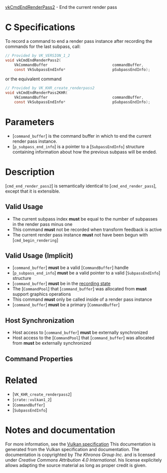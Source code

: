 [vkCmdEndRenderPass2](https://www.khronos.org/registry/vulkan/specs/1.3-extensions/man/html/vkCmdEndRenderPass2.html) - End the current render pass

# C Specifications
To record a command to end a render pass instance after recording the
commands for the last subpass, call:
```c
// Provided by VK_VERSION_1_2
void vkCmdEndRenderPass2(
    VkCommandBuffer                             commandBuffer,
    const VkSubpassEndInfo*                     pSubpassEndInfo);
```
or the equivalent command
```c
// Provided by VK_KHR_create_renderpass2
void vkCmdEndRenderPass2KHR(
    VkCommandBuffer                             commandBuffer,
    const VkSubpassEndInfo*                     pSubpassEndInfo);
```

# Parameters
- [`command_buffer`] is the command buffer in which to end the current render pass instance.
- [`p_subpass_end_info`] is a pointer to a [`SubpassEndInfo`] structure containing information about how the previous subpass will be ended.

# Description
[`cmd_end_render_pass2`] is semantically identical to
[`cmd_end_render_pass`], except that it is extensible.
## Valid Usage
-    The current subpass index  **must**  be equal to the number of subpasses in the render pass minus one
-    This command  **must**  not be recorded when transform feedback is active
-    The current render pass instance  **must**  not have been begun with [`cmd_begin_rendering`]

## Valid Usage (Implicit)
-  [`command_buffer`] **must**  be a valid [`CommandBuffer`] handle
-  [`p_subpass_end_info`] **must**  be a valid pointer to a valid [`SubpassEndInfo`] structure
-  [`command_buffer`] **must**  be in the [recording state]()
-    The [`CommandPool`] that [`command_buffer`] was allocated from  **must**  support graphics operations
-    This command  **must**  only be called inside of a render pass instance
-  [`command_buffer`] **must**  be a primary [`CommandBuffer`]

## Host Synchronization
- Host access to [`command_buffer`] **must**  be externally synchronized
- Host access to the [`CommandPool`] that [`command_buffer`] was allocated from  **must**  be externally synchronized

## Command Properties

# Related
- [`VK_KHR_create_renderpass2`]
- [`crate::vulkan1_2`]
- [`CommandBuffer`]
- [`SubpassEndInfo`]

# Notes and documentation
For more information, see the [Vulkan specification](https://www.khronos.org/registry/vulkan/specs/1.3-extensions/html/vkspec.html)
This documentation is generated from the Vulkan specification and documentation.
The documentation is copyrighted by *The Khronos Group Inc.* and is licensed under *Creative Commons Attribution 4.0 International*.
his license explicitely allows adapting the source material as long as proper credit is given.
        
